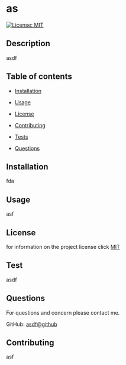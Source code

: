 
# as

[![License: MIT](https://img.shields.io/badge/License-MIT-yellow.svg)](https://opensource.org/licenses/MIT)

## Description

asdf

## Table of contents

* [Installation](#installation)

* [Usage](#usage)

* [License](#license)

* [Contributing](#contributing)

* [Tests](#test)

* [Questions](#questions)

## Installation

fda

## Usage

asf

## License

for information on the project license click  [MIT](https://opensource.org/licenses/MIT)

## Test

asdf

## Questions

For questions and concern please contact me.

GitHub: [asdf@github](https://github.com/asdf)


## Contributing

asf

